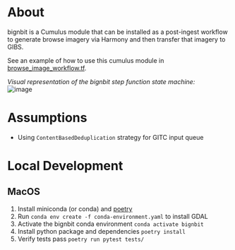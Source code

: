 # About

bignbit is a Cumulus module that can be installed as a post-ingest workflow to generate browse imagery via Harmony and then transfer that imagery to GIBS.

See an example of how to use this cumulus module in [browse_image_workflow.tf](/examples/cumulus-tf/browse_image_workflow.tf).

_Visual representation of the bignbit step function state machine:_  
![image](https://github.com/podaac/bignbit/assets/89428916/8ce1556f-821a-41a6-9d7a-fbd7161a23fd)

# Assumptions
 - Using `ContentBasedDeduplication` strategy for GITC input queue

# Local Development
## MacOS

1. Install miniconda (or conda) and [poetry](https://python-poetry.org/)
2. Run `conda env create -f conda-environment.yaml` to install GDAL
3. Activate the bignbit conda environment `conda activate bignbit`
4. Install python package and dependencies `poetry install`
5. Verify tests pass `poetry run pytest tests/`
